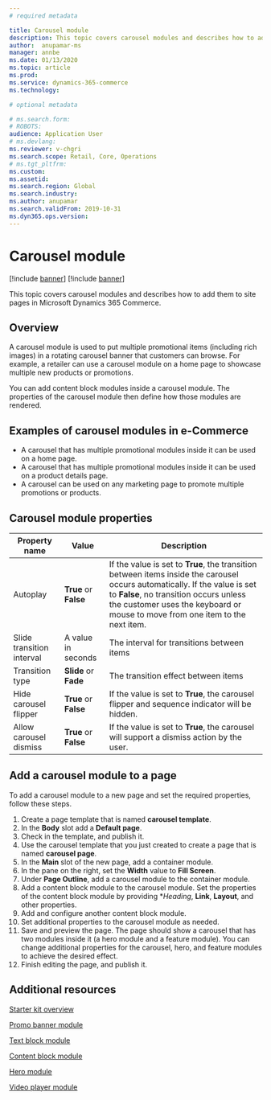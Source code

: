 ```yaml
---
# required metadata

title: Carousel module 
description: This topic covers carousel modules and describes how to add them to site pages in Microsoft Dynamics 365 Commerce.
author:  anupamar-ms
manager: annbe
ms.date: 01/13/2020
ms.topic: article
ms.prod: 
ms.service: dynamics-365-commerce
ms.technology: 

# optional metadata

# ms.search.form: 
# ROBOTS: 
audience: Application User
# ms.devlang: 
ms.reviewer: v-chgri
ms.search.scope: Retail, Core, Operations
# ms.tgt_pltfrm: 
ms.custom: 
ms.assetid: 
ms.search.region: Global
ms.search.industry: 
ms.author: anupamar
ms.search.validFrom: 2019-10-31
ms.dyn365.ops.version: 
---
```


# Carousel module

[!include [banner](includes/preview-banner.md)]
[!include [banner](includes/banner.md)]

This topic covers carousel modules and describes how to add them to site pages in Microsoft Dynamics 365 Commerce.

## Overview

A carousel module is used to put multiple promotional items (including rich images) in a rotating carousel banner that customers can browse. For example, a retailer can use a carousel module on a home page to showcase multiple new products or promotions.

You can add content block modules inside a carousel module. The properties of the carousel module then define how those modules are rendered.

## Examples of carousel modules in e-Commerce

- A carousel that has multiple promotional modules inside it can be used on a home page.
- A carousel that has multiple promotional modules inside it can be used on a product details page.
- A carousel can be used on any marketing page to promote multiple promotions or products.

## Carousel module properties

| Property name             | Value                                | Description |
|---------------------------|--------------------------------------|-------------|
| Autoplay                  | **True** or **False**                | If the value is set to **True**, the transition between items inside the carousel occurs automatically. If the value is set to **False**, no transition occurs unless the customer uses the keyboard or mouse to move from one item to the next item. |
| Slide transition interval | A value in seconds                   | The interval for transitions between items |
| Transition type      | **Slide** or **Fade**                | The transition effect between items |
| Hide carousel flipper| **True** or **False** | If the value is set to **True**, the carousel flipper and sequence indicator will be hidden.|
| Allow carousel dismiss|**True** or **False** | If the value is set to **True**, the carousel will support a dismiss action by the user.|


## Add a carousel module to a page

To add a carousel module to a new page and set the required properties, follow these steps.

1. Create a page template that is named **carousel template**.
1. In the **Body** slot add a **Default page**.
1. Check in the template, and publish it. 
1. Use the carousel template that you just created to create a page that is named **carousel page**.
1. In the **Main** slot of the new page, add a container module. 
1. In the pane on the right, set the **Width** value to **Fill Screen**.
1. Under **Page Outline**, add a carousel module to the container module.
1. Add a content block module to the carousel module. Set the properties of the content block module by providing **Heading*, **Link**, **Layout**, and other properties.
1. Add and configure another content block module.
1. Set additional properties to the carousel module as needed.
1. Save and preview the page. The page should show a carousel that has two modules inside it (a hero module and a feature module). You can change additional properties for the carousel, hero, and feature modules to achieve the desired effect.
1. Finish editing the page, and publish it.

## Additional resources

[Starter kit overview](starter-kit-overview.md)

[Promo banner module](add-alert.md)

[Text block module](add-content-rich-block.md)

[Content block module](add-feature-module.md)

[Hero module](add-hero-module.md)

[Video player module](add-video-player.md)
